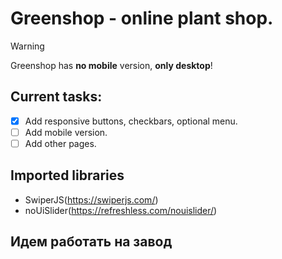 # Greenshop - online plant shop.
>[!WARNING]
>Greenshop has **no mobile** version, **only desktop**!

## Current tasks:
- [x] Add responsive buttons, checkbars, optional menu.
- [ ] Add mobile version.
- [ ] Add other pages.

## Imported libraries
- SwiperJS(https://swiperjs.com/)
- noUiSlider(https://refreshless.com/nouislider/)

## Идем работать на завод